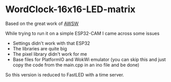 # WordClock-16x16-LED-matrix

Based on the great work of <a href="https://github.com/AWSW-de/WordClock-16x16-LED-matrix">AWSW</a>

While trying to run it on a simple ESP32-CAM I came across some issues

* Settings didn't work with that ESP32
* The libraries are quite big
* The pixel library didn't work for me
* Base files for PlatformIO and WokWi emulator (you can skip this and just copy the code from the main.cpp in an ino file and be done)

So this version is reduced to FastLED with a time server.


